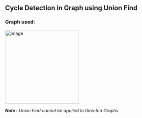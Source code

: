 ## Cycle Detection in Graph using Union Find
### Graph used:
<img width="240" alt="image" src="https://user-images.githubusercontent.com/83173038/171869175-91d0baa4-16af-4941-b43f-08b554059d52.png">
<p><i><b>Note :</b> Union Find cannot be applied to Directed Graphs<i></p>

